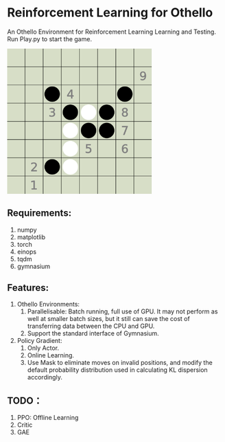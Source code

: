 # Reinforcement Learning for Othello

An Othello Environment for Reinforcement Learning Learning and Testing. Run Play.py to start the game.

<img src="./README.assets/image-20240727202756358.png" alt="image-20240727202756358" style="zoom:33%;" />

## Requirements: 

1. numpy 
2. matplotlib 
3. torch 
4. einops 
5. tqdm 
6. gymnasium

## Features: 

1. Othello Environments: 
   1. Parallelisable: Batch running, full use of GPU. It may not perform as well at smaller batch sizes, but it still can save the cost of transferring data between the CPU and GPU. 
   2. Support the standard interface of Gymnasium. 
2. Policy Gradient: 
   1. Only Actor.
   2. Online Learning. 
   3. Use Mask to eliminate moves on invalid positions, and modify the default probability distribution used in calculating KL dispersion accordingly. 

## TODO：

1. PPO: Offline Learning
2. Critic
3. GAE

